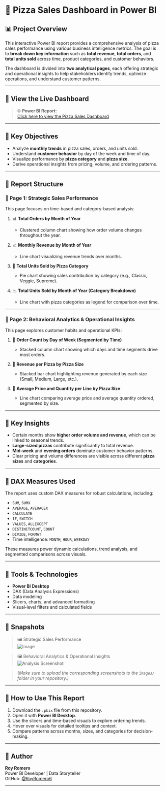 # 🍕 Pizza Sales Dashboard in Power BI

## 📊 Project Overview

This interactive Power BI report provides a comprehensive analysis of pizza sales performance using various business intelligence metrics. The goal is to **break down key information** such as **total revenue**, **total orders**, and **total units sold** across time, product categories, and customer behaviors.

The dashboard is divided into **two analytical pages**, each offering strategic and operational insights to help stakeholders identify trends, optimize operations, and understand customer patterns.

---

## 🔗 View the Live Dashboard

> 🌐 **Power BI Report:**  
> [Click here to view the Pizza Sales Dashboard](https://app.powerbi.com/groups/me/reports/2d104805-2714-42c1-a904-e7c14004f7c4?ctid=70986ee4-5379-4586-bd23-5a90b4ec2c0e&pbi_source=linkShare)

---

## 🧭 Key Objectives

- Analyze **monthly trends** in pizza sales, orders, and units sold.
- Understand **customer behavior** by day of the week and time of day.
- Visualize performance by **pizza category** and **pizza size**.
- Derive operational insights from pricing, volume, and ordering patterns.

---

## 📍 Report Structure

### 📄 Page 1: **Strategic Sales Performance**

This page focuses on time-based and category-based analysis:

1. 📊 **Total Orders by Month of Year**  
   - Clustered column chart showing how order volume changes throughout the year.

2. 📈 **Monthly Revenue by Month of Year**  
   - Line chart visualizing revenue trends over months.

3. 🥧 **Total Units Sold by Pizza Category**  
   - Pie chart showing sales contribution by category (e.g., Classic, Veggie, Supreme).

4. 📉 **Total Units Sold by Month of Year (Category Breakdown)**  
   - Line chart with pizza categories as legend for comparison over time.

---

### 📄 Page 2: **Behavioral Analytics & Operational Insights**

This page explores customer habits and operational KPIs:

1. 📅 **Order Count by Day of Week (Segmented by Time)**  
   - Stacked column chart showing which days and time segments drive most orders.

2. 🍕 **Revenue per Pizza by Pizza Size**  
   - Stacked bar chart highlighting revenue generated by each size (Small, Medium, Large, etc.).

3. 📐 **Average Price and Quantity per Line by Pizza Size**  
   - Line chart comparing average price and average quantity ordered, segmented by size.

---

## 🧠 Key Insights

- Certain months show **higher order volume and revenue**, which can be linked to seasonal trends.
- **Large-sized pizzas** contribute significantly to total revenue.
- **Mid-week** and **evening orders** dominate customer behavior patterns.
- Clear pricing and volume differences are visible across different **pizza sizes** and **categories**.

---

## 🧮 DAX Measures Used

The report uses custom DAX measures for robust calculations, including:

- `SUM`, `SUMX`
- `AVERAGE`, `AVERAGEX`
- `CALCULATE`
- `IF`, `SWITCH`
- `VALUES`, `ALLEXCEPT`
- `DISTINCTCOUNT`, `COUNT`
- `DIVIDE`, `FORMAT`
- Time intelligence: `MONTH`, `HOUR`, `WEEKDAY`

These measures power dynamic calculations, trend analysis, and segmented comparisons across visuals.

---

## 🧰 Tools & Technologies

- **Power BI Desktop**
- DAX (Data Analysis Expressions)
- Data modeling
- Slicers, charts, and advanced formatting
- Visual-level filters and calculated fields

---

## 📸 Snapshots

> 🖼️ Strategic Sales Performance  
> ![Image](https://github.com/user-attachments/assets/b5364274-5ab1-4e25-a8ba-e507733da123)

> 🖼️ Behavioral Analytics & Operational Insights  
> ![Analysis Screenshot](images/behavioral_analytics_insights.png)

> *(Make sure to upload the corresponding screenshots to the `images/` folder in your repository.)*

---

## 🧾 How to Use This Report

1. Download the `.pbix` file from this repository.
2. Open it with **Power BI Desktop**.
3. Use the slicers and time-based visuals to explore ordering trends.
4. Hover over visuals for detailed tooltips and context.
5. Compare patterns across months, sizes, and categories for decision-making.

---

## 👤 Author

**Roy Romero**  
Power BI Developer | Data Storyteller  
GitHub: [@RoyRomero6](https://github.com/RoyRomero6)

---
